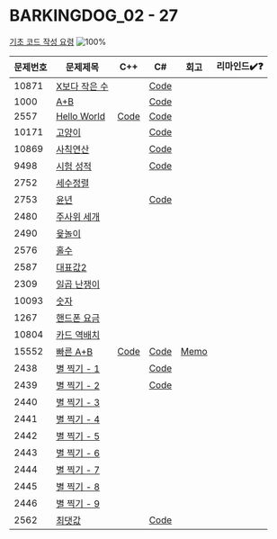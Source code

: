 # BARKINGDOG_02 - 27

[기초 코드 작성 요령](https://github.com/encrypted-def/basic-algo-lecture/blob/master/workbook/0x02.md)
![100%](https://progress-bar.xyz/11/?scale=27&title=progress&width=500&color=babaca&suffix=/27)

| 문제번호 | 문제제목                              | C++ | C#  | 회고 | 리마인드✔️❓ |
| -------- | ------------------------------------- | --- | --- | ---- | ------------ |
| 10871    | [X보다 작은 수](https://boj.kr/10871) |   | [Code](Baekjoon/Bronze/10871.cs) |   |              |
| 1000     | [A+B](https://boj.kr/1000)            |   | [Code](Baekjoon/Bronze/1000.cs) |   |              |
| 2557     | [Hello World](https://boj.kr/2557)    | [Code](Baekjoon/Bronze/2557.cpp) | [Code](Baekjoon/Bronze/2557.cs) |   |              |
| 10171    | [고양이](https://boj.kr/10171)        |   | [Code](Baekjoon/Bronze/10171.cs) |   |              |
| 10869    | [사칙연산](https://boj.kr/10869)      |   | [Code](Baekjoon/Bronze/10869.cs) |   |              |
| 9498     | [시험 성적](https://boj.kr/9498)      |   | [Code](Baekjoon/Bronze/9498.cs) |   |              |
| 2752     | [세수정렬](https://boj.kr/2752)       |     |     |      |              |
| 2753     | [윤년](https://boj.kr/2753)           |   | [Code](Baekjoon/Bronze/2753.cs) |   |              |
| 2480     | [주사위 세개](https://boj.kr/2480)    |     |     |      |              |
| 2490     | [윷놀이](https://boj.kr/2490)         |     |     |      |              |
| 2576     | [홀수](https://boj.kr/2576)           |     |     |      |              |
| 2587     | [대표값2](https://boj.kr/2587)        |     |     |      |              |
| 2309     | [일곱 난쟁이](https://boj.kr/2309)    |     |     |      |              |
| 10093    | [숫자](https://boj.kr/10093)          |     |     |      |              |
| 1267     | [핸드폰 요금](https://boj.kr/1267)    |     |     |      |              |
| 10804    | [카드 역배치](https://boj.kr/10804)   |     |     |      |              |
| 15552    | [빠른 A+B](https://boj.kr/15552)      | [Code](Baekjoon/Bronze/15552.cpp) | [Code](Baekjoon/Bronze/15552.cs) | [Memo](Baekjoon/Bronze/15552.md) |              |
| 2438     | [별 찍기 - 1](https://boj.kr/2438)    |   | [Code](Baekjoon/Bronze/2438.cs) |   |              |
| 2439     | [별 찍기 - 2](https://boj.kr/2439)    |   | [Code](Baekjoon/Bronze/2439.cs) |   |              |
| 2440     | [별 찍기 - 3](https://boj.kr/2440)    |     |     |      |              |
| 2441     | [별 찍기 - 4](https://boj.kr/2441)    |     |     |      |              |
| 2442     | [별 찍기 - 5](https://boj.kr/2442)    |     |     |      |              |
| 2443     | [별 찍기 - 6](https://boj.kr/2443)    |     |     |      |              |
| 2444     | [별 찍기 - 7](https://boj.kr/2444)    |     |     |      |              |
| 2445     | [별 찍기 - 8](https://boj.kr/2445)    |     |     |      |              |
| 2446     | [별 찍기 - 9](https://boj.kr/2446)    |     |     |      |              |
| 2562     | [최댓값](https://boj.kr/2562)         |   | [Code](Baekjoon/Bronze/2562.cs) |   |              |
